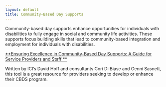 ```yaml
---
layout: default
title: Community-Based Day Supports
---
```

Community-based day supports enhance opportunities for individuals with disabilities to fully engage in social and community life activities. These supports focus building skills that lead to community-based integration and employment for individuals with disabilities.  

[**Ensuring Excellence in Community-Based Day Supports: A Guide for Service Providers and Staff
**](https://employmentfirstma.org/files/DDS_CBDS_web_F.pdf)

Written by ICI’s David Hoff and consultants Cori Di Biase and Genni Sasnett, this tool is a great resource for providers seeking to develop or enhance their CBDS program.
